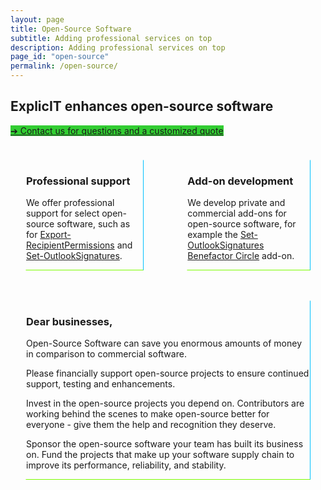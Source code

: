 ```yaml
---
layout: page
title: Open-Source Software
subtitle: Adding professional services on top
description: Adding professional services on top
page_id: "open-source"
permalink: /open-source/
---
```

## ExplicIT enhances open-source software
<a href="/contact" class="button is-link is-normal is-hover has-text-black has-text-weight-bold" style="background-color: limegreen">➔ Contact us for questions and a customized quote</a>

<div class="columns">
  <div class="column">
    <div class="box" style="margin: 1.5rem; border-radius: 0; border-style: solid; border-width:thin; border-color:transparent deepskyblue lawngreen transparent; background-color: transparent;">
      <div class="content">
        <h3>Professional support</h3>
        <p>We offer professional support for select open-source software, such as for <a href="/open-source/export-recipientpermissions">Export-RecipientPermissions</a> and <a href="/open-source/set-outlooksignatures">Set-OutlookSignatures</a>.</p>
      </div>
    </div>
  </div>
  <div class="column">
    <div class="box" style="margin: 1.5rem; border-radius: 0; border-style: solid; border-width:thin; border-color:transparent deepskyblue lawngreen transparent; background-color: transparent;">
      <div class="content">
        <h3>Add-on development</h3>
        <p>We develop private and commercial add-ons for open-source software, for example the <a href="/open-source/set-outlooksignatures">Set-OutlookSignatures Benefactor Circle</a> add-on.</p>
      </div>
    </div>
  </div>
</div>
<div class="box" style="margin: 1.5rem; border-radius: 0; border-style: solid; border-width:thin; border-color:transparent deepskyblue lawngreen transparent; background-color: transparent;">
  <div class="content">
    <h3>Dear businesses,</h3>
    <p>Open-Source Software can save you enormous amounts of money in comparison to commercial software.</p>
    <p>Please financially support open-source projects to ensure continued support, testing and enhancements.</p>
    <p>Invest in the open-source projects you depend on. Contributors are working behind the scenes to make open-source better for everyone - give them the help and recognition they deserve.</p>
    <p>Sponsor the open-source software your team has built its business on. Fund the projects that make up your software supply chain to improve its performance, reliability, and stability.</p>
  </div>
</div>

